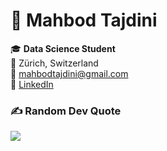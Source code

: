# 🚀 Mahbod Tajdini

🎓 **Data Science Student**  
📍 Zürich, Switzerland  
📧 mahbodtajdini@gmail.com  
🔗 [LinkedIn](https://www.linkedin.com/in/mahbodtajdini/)  


### ✍️ Random Dev Quote  
![](https://quotes-github-readme.vercel.app/api?type=horizontal&theme=radical)


